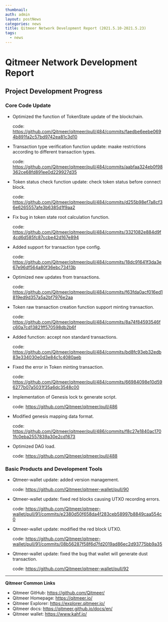 ```yaml
---
thumbnail: 
auth: admin
layout: postNews
categories: news
title: Qitmeer Network Development Report (2021.5.10-2021.5.23)
tags:
  - news
---
```




# Qitmeer Network Development Report

## Project Development Progress

### Core Code Update

- Optimized the function of TokenState update of the blockchain.

  code:
https://github.com/Qitmeer/qitmeer/pull/484/commits/faedbe6eebe0694b891fa2c57bd9742ea81c3d10

- Transaction type verification function update: maake restrictions according to different transaction types.

  code:
https://github.com/Qitmeer/qitmeer/pull/484/commits/aabfaa324eb0f98362ce68fd891ee0d229927d35

- Token status check function update: check token status before connect block.

  code:
https://github.com/Qitmeer/qitmeer/pull/484/commits/d255b98ef7a8cf36e6265557afe3b6385d1f9aa2

- Fix bug in token state root calculation function.

  code:
https://github.com/Qitmeer/qitmeer/pull/484/commits/3321082e884d9f4cd6d585fc87ccbe42d167e894

- Added support for transaction type config.

  code:
https://github.com/Qitmeer/qitmeer/pull/484/commits/18dc91641f3da3e67e96df564a80f36ebc73413b

- Optimized new updates from transactions.

  code:
https://github.com/Qitmeer/qitmeer/pull/484/commits/f63fda0acf016ed1819ed9d357a5a2bf7976e2aa

- Token raw transaction creation function support minting transaction.

  code:
https://github.com/Qitmeer/qitmeer/pull/484/commits/8a74f84593546fc60a7cd13821ff570598db2b6f

- Added function: accept non standard transactions.

  code:
https://github.com/Qitmeer/qitmeer/pull/484/commits/bd8fc93eb32edb83e334030e0d3e84c1c4080aeb

- Fixed the error in Token minting transaction.

  code:
https://github.com/Qitmeer/qitmeer/pull/484/commits/66984098e10d596277b07a5031f35a6dc3548c00

- Implementation of Genesis lock tx generate script.

  code:
https://github.com/Qitmeer/qitmeer/pull/486

- Modified genesis mapping data format.

  code:
https://github.com/Qitmeer/qitmeer/pull/486/commits/f8c27e1840ac1701fc0eba2557839a30e2cd1673

- Optimized DAG load.

  code:
https://github.com/Qitmeer/qitmeer/pull/488

### Basic Products and Development Tools

- Qtmeer-wallet update: added version management.

  code:
https://github.com/Qitmeer/qitmeer-wallet/pull/90

- Qtmeer-wallet update: fixed red blocks causing UTXO recording errors.

  code:
https://github.com/Qitmeer/qitmeer-wallet/pull/91/commits/e2380d50f658da4f283ceb58997b8849caa554c0

- Qtmeer-wallet update: modified the red block UTXO.

  code:
https://github.com/Qitmeer/qitmeer-wallet/pull/91/commits/08b56287f58f6d7fd2019ad86ec2d93775bb9a35

- Qtmeer-wallet update: fixed the bug that wallet will generate dust transaction.

  code:
https://github.com/Qitmeer/qitmeer-wallet/pull/92


----------------

**Qitmeer Common Links**

* Qitmeer GitHub: https://github.com/Qitmeer/
* Qitmeer Homepage: https://qitmeer.io/
* Qitmeer Explorer: https://explorer.qitmeer.io/
* Qitmeer docs: https://qitmeer.github.io/docs/en/
* Qitmeer wallet: https://www.kahf.io/